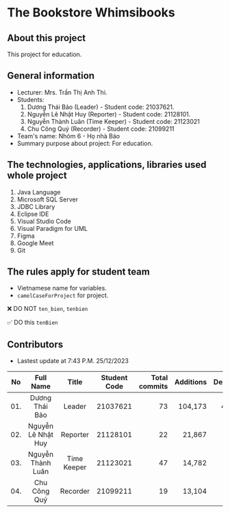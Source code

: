 # The Bookstore Whimsibooks
## About this project
This project for education.

## General information
- Lecturer: Mrs. Trần Thị Anh Thi.
- Students:
    1. Dương Thái Bảo (Leader) - Student code: 21037621.
    2. Nguyễn Lê Nhật Huy (Reporter) - Student code: 21128101.
    3. Nguyễn Thành Luân (Time Keeper) - Student code: 21123021
    4. Chu Công Quý (Recorder) - Student code: 21099211
- Team's name: Nhóm 6 - Họ nhà Báo
- Summary purpose about project: For education.

## The technologies, applications, libraries used whole project
1. Java Language
2. Microsoft SQL Server
3. JDBC Library
4. Eclipse IDE
5. Visual Studio Code
6. Visual Paradigm for UML
7. Figma
8. Google Meet
9. Git

## The rules apply for student team
- Vietnamese name for variables.
- `camelCaseForProject` for project.

❌ DO NOT `ten_bien`, `tenbien`

✅ DO this `tenBien`

## Contributors
- Lastest update at 7:43 P.M. 25/12/2023

| No  | Full Name | Title | Student Code | Total commits  | Additions | Deletions | Join time | Disontinued |
| :--: |:--:| :--: | :--: | --:| --: | --: | :--: | :--: |
| 01. | Dương Thái Bảo | Leader | 21037621  | 73 | 104,173 | 48,778 | 01/08/2023  |  |
| 02. | Nguyễn Lê Nhật Huy | Reporter | 21128101 | 22 | 21,867 | 7,614 | 01/08/2023 | 20/12/23 |
| 03. | Nguyễn Thành Luân | Time Keeper | 21123021 | 47 | 14,782 | 4,222 | 01/08/2023 |  |
| 04. | Chu Công Quý | Recorder | 21099211 | 19 | 13,104 | 6,292 | 01/08/2023 | 20/12/23 |
